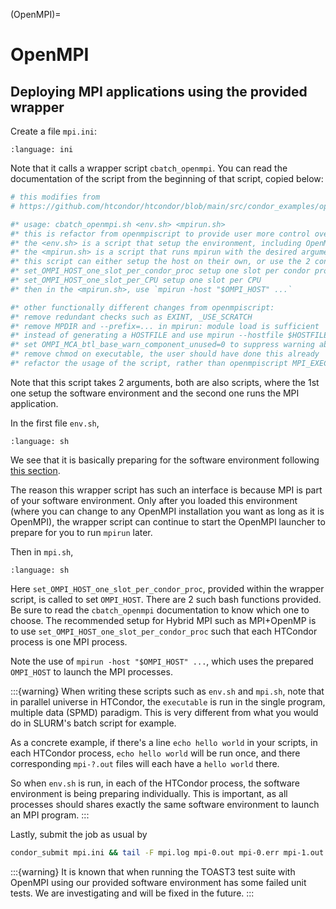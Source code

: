 (OpenMPI)=
# OpenMPI

## Deploying MPI applications using the provided wrapper

Create a file `mpi.ini`:

```{literalinclude} 1-OpenMPI/mpi.ini
:language: ini
```

Note that it calls a wrapper script `cbatch_openmpi`. You can read the documentation of the script from the beginning of that script, copied below:

```sh
# this modifies from
# https://github.com/htcondor/htcondor/blob/main/src/condor_examples/openmpiscript

#* usage: cbatch_openmpi.sh <env.sh> <mpirun.sh>
#* this is refactor from openmpiscript to provide user more control over the environment and the mpirun command to use.
#* the <env.sh> is a script that setup the environment, including OpenMPI. e.g. contains `module load mpi/openmpi3-x86_64`
#* the <mpirun.sh> is a script that runs mpirun with the desired arguments,
#* this script can either setup the host on their own, or use the 2 convenience functions provided below:
#* set_OMPI_HOST_one_slot_per_condor_proc setup one slot per condor process, useful for hybrid-MPI
#* set_OMPI_HOST_one_slot_per_CPU setup one slot per CPU
#* then in the <mpirun.sh>, use `mpirun -host "$OMPI_HOST" ...`

#* other functionally different changes from openmpiscript:
#* remove redundant checks such as EXINT, _USE_SCRATCH
#* remove MPDIR and --prefix=... in mpirun: module load is sufficient
#* instead of generating a HOSTFILE and use mpirun --hostfile $HOSTFILE ..., use mpirun --host $OMPI_HOST ... instead.
#* set OMPI_MCA_btl_base_warn_component_unused=0 to suppress warning about unused network interfaces
#* remove chmod on executable, the user should have done this already
#* refactor the usage of the script, rather than openmpiscript MPI_EXECUTABLE ARGS ..., use cbatch_openmpi.sh <env.sh> <mpirun.sh>. See above for documentation.
```

Note that this script takes 2 arguments, both are also scripts, where the 1st one setup the software environment and the second one runs the MPI application.

In the first file `env.sh`,

```{literalinclude} 1-OpenMPI/env.sh
:language: sh
```

We see that it is basically preparing for the software environment following [this section](#tarball-deployment).

The reason this wrapper script has such an interface is because MPI is part of your software environment. Only after you loaded this environment (where you can change to any OpenMPI installation you want as long as it is OpenMPI), the wrapper script can continue to start the OpenMPI launcher to prepare for you to run `mpirun` later.

Then in `mpi.sh`,

```{literalinclude} 1-OpenMPI/mpi.sh
:language: sh
```

Here `set_OMPI_HOST_one_slot_per_condor_proc`, provided within the wrapper script, is called to set `OMPI_HOST`. There are 2 such bash functions provided. Be sure to read the `cbatch_openmpi` documentation to know which one to choose. The recommended setup for Hybrid MPI such as MPI+OpenMP is to use `set_OMPI_HOST_one_slot_per_condor_proc` such that each HTCondor process is one MPI process.

Note the use of `mpirun -host "$OMPI_HOST" ...`, which uses the prepared `OMPI_HOST` to launch the MPI processes.

:::{warning}
When writing these scripts such as `env.sh` and `mpi.sh`, note that in parallel universe in HTCondor, the `executable` is run in the single program, multiple data (SPMD) paradigm. This is very different from what you would do in SLURM's batch script for example.

As a concrete example, if there's a line `echo hello world` in your scripts, in each HTCondor process, `echo hello world` will be run once, and there corresponding `mpi-?.out` files will each have a `hello world` there.

So when `env.sh` is run, in each of the HTCondor process, the software environment is being preparing individually. This is important, as all processes should shares exactly the same software environment to launch an MPI program.
:::

Lastly, submit the job as usual by

```sh
condor_submit mpi.ini && tail -F mpi.log mpi-0.out mpi-0.err mpi-1.out mpi-1.err
```

:::{warning}
It is known that when running the TOAST3 test suite with OpenMPI using our provided software environment has some failed unit tests. We are investigating and will be fixed in the future.
:::
